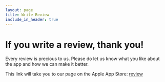 ```yaml
---
layout: page
title: Write Review
include_in_header: true
---
```


# If you write a review, thank you!

Every review is precious to us. Please do let us know what you like about the app and how we can make it better.

This link will take you to our page on the Apple App Store: [review](https://apps.apple.com/us/app/id6504161085?action=write-review)

